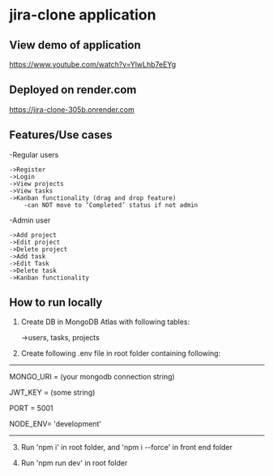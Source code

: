 # jira-clone application

## View demo of application

https://www.youtube.com/watch?v=YlwLhb7eEYg

## Deployed on render.com

https://jira-clone-305b.onrender.com
 

## Features/Use cases

-Regular users

	->Register    
	->Login 
	->View projects
	->View tasks
	->Kanban functionality (drag and drop feature)
		-can NOT move to ‘Completed’ status if not admin

-Admin user

	->Add project 
	->Edit project
	->Delete project 
	->Add task
	->Edit Task 
	->Delete task 
	->Kanban functionality 
	

## How to run  locally 

1. Create DB in MongoDB Atlas with following tables: 

    ->users, tasks, projects 
    
2. Create following .env file in root folder containing following:

----------------------------------------------------------------
MONGO_URI =   (your mongodb connection string)

JWT_KEY =  (some string)


PORT =  5001

NODE_ENV=  'development'

----------------------------------------------------------------

3. Run 'npm i' in root folder, and 'npm i --force' in front end folder

4. Run 'npm run dev' in root folder

